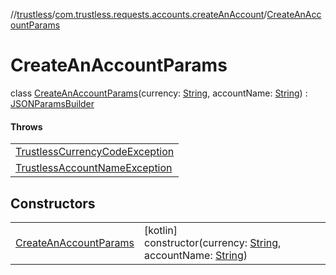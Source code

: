 //[trustless](../../../index.md)/[com.trustless.requests.accounts.createAnAccount](../index.md)/[CreateAnAccountParams](index.md)

# CreateAnAccountParams

class [CreateAnAccountParams](index.md)(currency: [String](https://kotlinlang.org/api/latest/jvm/stdlib/kotlin/-string/index.html), accountName: [String](https://kotlinlang.org/api/latest/jvm/stdlib/kotlin/-string/index.html)) : [JSONParamsBuilder](../../com.trustless.params/-j-s-o-n-params-builder/index.md)

#### Throws

| |
|---|
| [TrustlessCurrencyCodeException](../../com.trustless.exceptions/-trustless-currency-code-exception/index.md) |
| [TrustlessAccountNameException](../../com.trustless.exceptions/-trustless-account-name-exception/index.md) |

## Constructors

| | |
|---|---|
| [CreateAnAccountParams](-create-an-account-params.md) | [kotlin]<br>constructor(currency: [String](https://kotlinlang.org/api/latest/jvm/stdlib/kotlin/-string/index.html), accountName: [String](https://kotlinlang.org/api/latest/jvm/stdlib/kotlin/-string/index.html)) |
